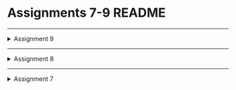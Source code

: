 # Assignments 7-9 README

-------------------------------------------------------------------------
<details>
<summary>Assignment 9</summary>

## Explain why we need to create a model to retrieve or send JSON data. Will an error occur if we don't create a model first?
A model is needed to retrieve or send JSON data since in this assignment, we are storing and retrieving data (username, password, user's product entries, etc). Because of this, models are needed to represent the data in the database. An error will occur if models aren't created first. If a data needs to be saved, an error may arise since there is no existing model to store the data in. 

## Explain the function of the http library that you implemented for this task.
The http library is used to send and receive http requests between the web server and the Flutter application. Http functon is needed so that the Flutter app can fetch and send data from the Django database using the Django application. Without http library, the data won't be able to be displayed.

## Explain the function of CookieRequest and why it's necessary to share the CookieRequest instance with all components in the Flutter app.
CookieRequest is used for user session and authentication. It's necessary to share the CookieRequest since it enables consistency accross the Flutter application. This is because the same cookies are used in the http requests and this allows the session data to be stored. 

## Explain the mechanism of data transmission, from input to display in Flutter.
It starts by the user inputting the fields present in the "Add product" widget of the Flutter app and pressing "submit" to save the data. The saved data is then formatted  to JSON and then sent to the Django app via http POST request. Once the data reached the server, the data is validated (ensuring the user's input matches the fields), stored to the database, and sending a "sucess" or "error" response to the flutter app. The data is then displayed using a GET request made by the flutter app. The GET request is sent to the Django app so that data will be retrieved and updates the user's interface via widgets to display the data. 

## Explain the authentication mechanism from login, register, to logout. Start from inputting account data in Flutter to Django's completion of the authentication process and display of the menu in Flutter.
This starts by users inputting a username and password in the registration form, ensuring the user's entries matches the field integrated in flutter. Then the data is sent from Flutter to Django, where the data is further validated and saving it in the database. After registering, the user will input their credentials into the login form in the Flutter UI and the Django app will authenticate users, checking the inputted data matches with the datas in the database. If the data is valid, then Django will send a response with a cookie session (start of session). When the user logout, they will click the logout button in the Flutter app. This triggers an http request and the Django app will end the session. 

## Explain how you implement the checklist above step by step! (not just following the tutorial).
### Implement the registration feature in the Flutter project.
This is done by creating a new app called "authentication" in the Django project. This is to help handle login, registration, and logout properly and so the user can interact with the database securely. In the views.py of the authentication module, add the function for register. The function decodes the raw JSON and stores it in a python dictonary. The username, password1, and password2 is then obtained from the data dictionary. This is where the password is also checked, to see if they match with the database. Then add the url path in urls.py of authentication, to ensure it can be accessed through the application. In the Flutter app, create a file called "register.dart" and add the code, implementing the application url to check the credentials. 

###  Create a login page in the Flutter project.
Similar to creating the register feature, add a function called "login" (which takes the parameter request) in views.py of the authentication app. If login is successful,

### Integrate the Django authentication system with the Flutter project.


### Create a custom model according to your Django application project.


### Create a page containing a list of all items available at the JSON endpoint in Django that you have deployed.
#### Display the name, price, and description of each item on this page.


#### Create a detail page for each item listed on the Product list page.


#### This page can be accessed by tapping on any item on the Product list page.


#### Display all attributes of your item model on this page.
 
 
#### Add a button to return to the item list page.


### Filter the item list page to display only items associated with the currently logged-in user.


</details>

-------------------------------------------------------------------------

<details>
<summary>Assignment 8</summary>

##  What is the purpose of const in Flutter? Explain the advantages of using const in Flutter code. When should we use const, and when should it not be used?
The use of const in flutter is to ensure certain fields cannot be changed. 
Const is used when dealing with pre-defined values, immutable data objects, and optimizing widget trees. However, const should not be used when dealing with dynamic data

## Explain and compare the usage of Column and Row in Flutter. Provide example implementations of each layout widget!
The usage of Column widget align child widgets in a vertical direction (such as stacking elements on top of one another). Whereas the Row Widget allign the child widget along the vertical direction (such as putting the elements side-by-side). 

An example of the Column widget is seen below:
```dart 
class ColumnExample extends StatelessWidget {
  @override
  Widget build(BuildContext context) {
    return Scaffold(
      appBar: AppBar(title: Text('Column')),
      body: Column(
        mainAxisAlignment: MainAxisAlignment.center,
        crossAxisAlignment: CrossAxisAlignment.start,
        children: <Widget>[
          Text("This is a Column"),
          Text("It controls vertical allignment"),
        ],
      ),
    );
  }
}
```

An example of the Row widget is seen below:
```dart
class RowExample extends StatelessWidget {
  @override
  Widget build(BuildContext context) {
    return Scaffold(
      appBar: AppBar(title: Text('Row')),
      body: Row(
        mainAxisAlignment: MainAxisAlignment.spaceEvenly,
        crossAxisAlignment: CrossAxisAlignment.center,
        children: <Widget>[
          Text("This is a Row"),
          Text("It controls horizontal allignment"),
        ],
      ),
    );
  }
}
```

## List the input elements you used on the form page in this assignment. Are there other Flutter input elements you didn’t use in this assignment? Explain!
The input elements used on the form page for this assignment are the following:
1. Product Name 
2. Description
3. Amount 
4. Price
5. Save Button

There are several flutter elements that I didn't include, and here are some: radio button, checkbox, dropdown button. These elements aren't incorporated in my flutter app since they aren't useful in my application. For radio button, there aren't any options where users could select one out of many choices. A dropdown isn't necessary as well due to the presence of the left drawer for navigation. 

## How do you set the theme within a Flutter application to ensure consistency? Did you implement a theme in your application?
Setting up the primarySwatch and secondary color in colorScheme (in main.dart) helps with maintaining consistency within the Flutter application. To maintain consitency, use Theme.of(context).colorScheme.primary and Theme.of(context).colorScheme.secondary in the widgets. Other than that, the colors used in this Flutter application matches and compliments one another. 

## How do you manage navigation in a multi-page Flutter application?
Navigation is managed using the Navigator widget, Navigator.push (which is used to navigate users to a new page/screen) and Navigator.pop (so that users can go back or to the previous screen/page).
An example used in this application is seen below:
```dart 
if (item.name == "Add Product") {
            Navigator.push(
              context,
              MaterialPageRoute(
                builder: (context) => const ProductEntryFormPage(),
              ),
            );
          }
```
This is used in product_card and it's used to navigate users to the ProductEntryFormPage when users click on the "Add Product" button. 

Other than that, the left drawer is also used for navigation, allowing users to move from the Home Page and Add Product page.

</details>



-------------------------------------------------------------------------
<details>
<summary>Assignment 7</summary>

## Explain what are stateless widgets and stateful widgets, and explain the difference between them.
A stateless widget is something that never changes and cannot be altered once they are built. For example, Text, Icon, and IconButton. A stateful widget is the opposite, as it can be changed and altered multiple times during their lifetime. It has the ability to change its appearance based on the response to events that is triggered by user interactions. Some examples are: TextField, Checkbox, and Form. The difference is the type of widgets, stateless is static and stateful is dynamic. Stateless widgets are only rendered once and is only updated if there are changes made in the external data. Whereas stateful widgets can be re-rendred if th input data changes. 

## Mention the widgets that you have used for this project and its uses.
The widgets used for this project are the following:
### main.dart
1. MaterialApp
- Provide navigation, along with the application's title, theme, and home
2. ThemeData
- To set the application's color theme (i.e. colorScheme and useMaterial3)
3. ColorScheme.fromSwatch
- Creates a color scheme according to the color swatch

### menu.dart
1. Scaffold
- Provides basic structure for a screen, which includs: floating action buttons, areas for app bar (appBar), and body
2. Padding 
- To add padding around the body and within certain text widgets
3. SnackBar
- Displays a message at the bottom of the screen when an ItemCard is pressed/tapped
4. Icon
- Displays an icon
- Used in ItemCard to visualize or represent an action 
5. ItemCard 
- A custom widget for individual item cards
- Used for "View Product List" and "Add product"

## What is the use-case for setState()? Explain the variable that can be affected by setState().
The setState() is used for triggering a rebuild of stateful widgets. Howver, rendering it when the wudget is actively rendering can create errors. Its is also utilized to update the UI in response to a change in the state of a widget. A variabl that can be affected by setState() is boolean flags. This is because boolean flags (used for enabling or disabling widgets) will update the UI when toggling _isVisible. 

## Explain the difference between const and final keyword.
The difference is how const is used for a constant string that represents the collection path. The value is known at compile-time (before the program runs) and it doesn not change throughout the program, Final is used for a runtime constant that represents the user ID. Other than that, const must be initialized with values that are strictly constant. Whereas final can be initialized with values that are not constant. 

## Explain how you implemented the checklist above step-by-step.
### Create a new Flutter application
This is done by opening the command prompt or terminal and type the following:
flutter create e-commerce-application
cd e-commerce-application

Then run the project with the command flutter run. Afterwards, create a new repo github and perform git init, along with git add, git commit, and git push. 

### Create Buttons with Icons
To create three buttons (view product list, add product, logout) with icons, a class called "ItemHomepage" must be created in the menu.dart file. This is to ensure the data is organized. Inside the ItemHomepage, add a list of buttons to add to the MyHomePage class. In this case, we create the following buttons: view product list, add product, and logout.
The Icons represents the icon that suits best for each button.
```dart
final List<ItemHomepage> items = [
         ItemHomepage("View Product List", Icons.shopping_cart),
         ItemHomepage("Add Product", Icons.add),
         ItemHomepage("Logout", Icons.logout),
     ];
```
The buttons are then displayed in the ItemCard. When the button is pressed, it will show a "you have pressed a [button name] button". Within the ItemCard, the message is shown in the InkWell widget.
```dart 
child: InkWell(
        onTap: () {
          // Display the SnackBar message when the card is pressed.
          ScaffoldMessenger.of(context)
            ..hideCurrentSnackBar()
            ..showSnackBar(
              SnackBar(content: Text("You have pressed the ${item.name} button!"))
            );
        },
```
Aftrwards, the ItemCard must be integrated to MyHomePage so that the two cards can be shown. This is done by changing the Widget build() in the MyHomePage class. 
The ItemCard is integrated within the GridView.count widget. This allows the items to appear in a grid layout with three columns. 
```dart
 GridView.count(
                    primary: true,
                    padding: const EdgeInsets.all(20),
                    crossAxisSpacing: 10,
                    mainAxisSpacing: 10,
                    crossAxisCount: 3,
                    shrinkWrap: true,

                    children: items.map((ItemHomepage item) {
                      return ItemCard(item);
                    }).toList(),
                  ),
```

### Implement Different Colors for Each Button 
To do so, modify the ItemHomePage class to include a color attribute. It should look like the following:
```dart 
class ItemHomepage {
     final String name;
     final IconData icon;
     final Color color;

     ItemHomepage(this.name, this.icon, this.color);
 }
```
Then updat the items list so that color is now included and select a different color for each button. 
```dart 
List<ItemHomepage> items = [
         ItemHomepage("View Product List", Icons.shopping_cart, const Color.fromARGB(255, 217, 215, 215)),
         ItemHomepage("Add Product", Icons.add, const Color.fromARGB(255, 199, 198, 198)),
         ItemHomepage("Logout", Icons.logout, const Color.fromARGB(255, 31, 30, 30)),
     ];
```
Inisde the ItemCard, set color of the Material and Icon widget
```dart
 Widget build(BuildContext context) {
    return Material(
      color: item.color,
      borderRadius: BorderRadius.circular(12),
```
Run the project to see the changes created. 

### Display a Snackbar with Messages 
Displaying messages with SnackBar is done under the InkWell widget (as shown below):
```dart
 child: InkWell(
        // Action when the card is pressed.
        onTap: () {
          // Display the SnackBar message when the card is pressed.
          ScaffoldMessenger.of(context)
            ..hideCurrentSnackBar()
            ..showSnackBar(
              SnackBar(content: Text("You have pressed the ${item.name} button!"))
            );
        },
```
 onTap is utilized in the ItemCard since it triggers the widget when users press or interact with the buttons. 

</details>

